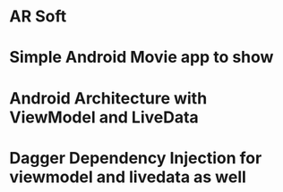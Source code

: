 # AR Soft
# Simple Android Movie app to show
# Android Architecture with ViewModel and LiveData
# Dagger Dependency Injection for viewmodel and livedata as well

